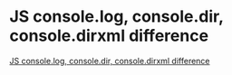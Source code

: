 # JS console.log, console.dir, console.dirxml difference
[JS console.log, console.dir, console.dirxml difference](https://aiwithcloud.com/2022/09/16/js_console-log_console-dir_console-dirxml_difference/)